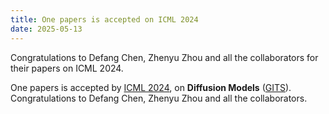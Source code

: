 ```yaml
---
title: One papers is accepted on ICML 2024
date: 2025-05-13
---
```


Congratulations to Defang Chen, Zhenyu Zhou and all the collaborators for their papers on ICML 2024.

<!--more-->

One papers is accepted by [ICML 2024](https://icml.cc/Conferences/2024), on **Diffusion Models** ([GITS](https://arxiv.org/abs/2405.11326)). Congratulations to Defang Chen, Zhenyu Zhou and all the collaborators.
